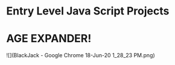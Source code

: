 # Entry Level Java Script Projects  
# AGE EXPANDER!
![](BlackJack - Google Chrome 18-Jun-20 1_28_23 PM.png)

